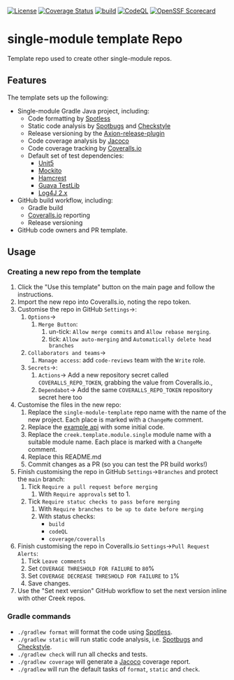 <!-- ChangeMe: replace /single-module-template in the badge urls below with the name of the repo-->
[![License](https://img.shields.io/badge/License-Apache%202.0-blue.svg)](https://opensource.org/licenses/Apache-2.0)
[![Coverage Status](https://coveralls.io/repos/github/creek-service/single-module-template/badge.svg?branch=main)](https://coveralls.io/github/creek-service/single-module-template?branch=main)
[![build](https://github.com/creek-service/single-module-template/actions/workflows/build.yml/badge.svg)](https://github.com/creek-service/single-module-template/actions/workflows/build.yml)
[![CodeQL](https://github.com/creek-service/single-module-template/actions/workflows/codeql.yml/badge.svg)](https://github.com/creek-service/single-module-template/actions/workflows/codeql.yml)
[![OpenSSF Scorecard](https://api.securityscorecards.dev/projects/github.com/creek-service/single-module-template/badge)](https://api.securityscorecards.dev/projects/github.com/creek-service/single-module-template)

# single-module template Repo
Template repo used to create other single-module repos.

## Features

The template sets up the following:

* Single-module Gradle Java project, including:
    * Code formatting by [Spotless][1]
    * Static code analysis by [Spotbugs][2] and [Checkstyle][3]
    * Release versioning by the [Axion-release-plugin][4]
    * Code coverage analysis by [Jacoco][5]
    * Code coverage tracking by [Coveralls.io][6]
    * Default set of test dependencies:
        * [Unit5][7]
        * [Mockito][8]
        * [Hamcrest][9]
        * [Guava TestLib][10]
        * [Log4J 2.x][11]
* GitHub build workflow, including:
    * Gradle build
    * [Coveralls.io][6] reporting
    * Release versioning
* GitHub code owners and PR template.

## Usage

### Creating a new repo from the template

1. Click the "Use this template" button on the main page and follow the instructions.
2. Import the new repo into Coveralls.io, noting the repo token.
3. Customise the repo in GitHub `Settings`->:
   1. `Options`->
      1. `Merge Button`: 
         1. un-tick: `Allow merge commits` and `Allow rebase merging`.
         2. tick: `Allow auto-merging` and `Automatically delete head branches`
   2. `Collaborators and teams`->
      1. `Manage access`: add `code-reviews` team with the `Write` role.
   3. `Secrets`->:
      1. `Actions`-> Add a new repository secret called `COVERALLS_REPO_TOKEN`, grabbing the value from Coveralls.io.,
      2. `Dependabot`-> Add the same `COVERALLS_REPO_TOKEN` repository secret here too
4. Customise the files in the new repo:
    1. Replace the `single-module-template` repo name with the name of the new project.
       Each place is marked with a `ChangeMe` comment.
    2. Replace the [example api](src/main/java/org/creekservice/api/example) with some initial code.
    3. Replace the `creek.template.module.single` module name with a suitable module name.
      Each place is marked with a `ChangeMe` comment.
    4. Replace this README.md
    5. Commit changes as a PR (so you can test the PR build works!)
5. Finish customising the repo in GitHub `Settings`->`Branches` and protect the `main` branch:
    1. Tick `Require a pull request before merging`
       1. With `Require approvals` set to 1.
    2. Tick `Require statuc checks to pass before merging`
       1. With `Require branches to be up to date before merging`
       2. With status checks:
          * `build`
          * `codeQL`
          * `coverage/coveralls`
6. Finish customising the repo in Coveralls.io `Settings`->`Pull Request Alerts`:
   1. Tick `Leave comments`
   2. Set `COVERAGE THRESHOLD FOR FAILURE` to `80`%
   3. Set `COVERAGE DECREASE THRESHOLD FOR FAILURE` to `1`%
   4. Save changes.
7. Use the "Set next version" GitHub workflow to set the next version inline with other Creek repos.

### Gradle commands

* `./gradlew format` will format the code using [Spotless][1].
* `./gradlew static` will run static code analysis, i.e. [Spotbugs][2] and [Checkstyle][3].
* `./gradlew check` will run all checks and tests.
* `./gradlew coverage` will generate a [Jacoco][5] coverage report.
* `./gradlew` will run the default tasks of `format`, `static` and `check`. 

[1]: https://github.com/diffplug/spotless
[2]: https://spotbugs.github.io/
[3]: https://checkstyle.sourceforge.io/
[4]: https://github.com/allegro/axion-release-plugin
[5]: https://www.jacoco.org/jacoco/trunk/doc/
[6]: https://coveralls.io/
[7]: https://junit.org/junit5/docs/current/user-guide/
[8]: https://site.mockito.org/
[9]: http://hamcrest.org/JavaHamcrest/index
[10]: https://github.com/google/guava/tree/master/guava-testlib
[11]: https://logging.apache.org/log4j/2.x/